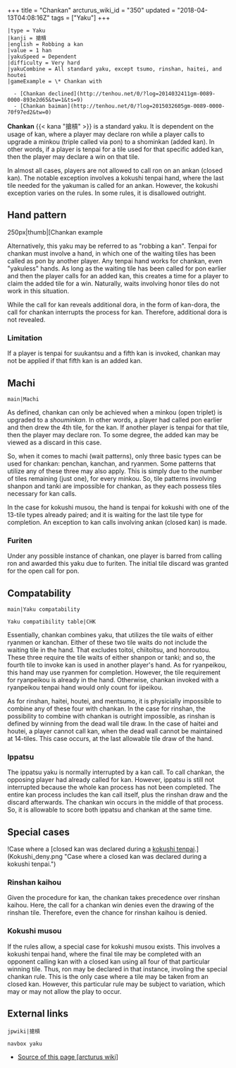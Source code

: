 +++
title = "Chankan"
arcturus_wiki_id = "350"
updated = "2018-04-13T04:08:16Z"
tags = ["Yaku"]
+++

```yaku
|type = Yaku
|kanji = 搶槓
|english = Robbing a kan
|value = 1 han
|yakuSpeed = Dependent
|difficulty = Very hard
|yakuCombine = All standard yaku, except tsumo, rinshan, haitei, and houtei
|gameExample = \* Chankan with

  - [Chankan declined](http://tenhou.net/0/?log=2014032411gm-0089-0000-893e2d65&tw=1&ts=9)
  - [Chankan baiman](http://tenhou.net/0/?log=2015032605gm-0089-0000-70f97ed2&tw=0)

```

**Chankan** {{< kana "搶槓" >}} is a standard yaku. It is dependent on the usage of kan, where a
player may declare ron while a player calls to upgrade a minkou (triple called via pon) to a
shominkan (added kan). In other words, if a player is tenpai for a tile used for that specific added
kan, then the player may declare a win on that tile.

In almost all cases, players are not allowed to call ron on an ankan (closed kan). The notable
exception involves a kokushi tenpai hand, where the last tile needed for the yakuman is called for
an ankan. However, the kokushi exception varies on the rules. In some rules, it is disallowed
outright.

## Hand pattern

250px|thumb|[Chankan example

Alternatively, this yaku may be referred to as "robbing a kan". Tenpai for chankan must involve a
hand, in which one of the waiting tiles has been called as pon by another player. Any tenpai hand
works for chankan, even "yakuless" hands. As long as the waiting tile has been called for pon
earlier and then the player calls for an added kan, this creates a time for a player to claim the
added tile for a win. Naturally, waits involving honor tiles do not work in this situation.

While the call for kan reveals additional dora, in the form of kan-dora, the call for chankan
interrupts the process for kan. Therefore, additional dora is not revealed.

### Limitation

If a player is tenpai for suukantsu and a fifth kan is invoked, chankan may not be applied if that
fifth kan is an added kan.

## Machi

`main|Machi`

As defined, chankan can only be achieved when a minkou (open triplet) is upgraded to a _shouminkan_.
In other words, a player had called pon earlier and then drew the 4th tile, for the kan. If another
player is tenpai for that tile, then the player may declare ron. To some degree, the added kan may
be viewed as a discard in this case.

So, when it comes to machi (wait patterns), only three basic types can be used for chankan: penchan,
kanchan, and ryanmen. Some patterns that utilize any of these three may also apply. This is simply
due to the number of tiles remaining (just one), for every minkou. So, tile patterns involving
shanpon and tanki are impossible for chankan, as they each possess tiles necessary for kan calls.

In the case for kokushi musou, the hand is tenpai for kokushi with one of the 13-tile types already
paired; and it is waiting for the last tile type for completion. An exception to kan calls involving
ankan (closed kan) is made.

### Furiten

Under any possible instance of chankan, one player is barred from calling ron and awarded this yaku
due to furiten. The initial tile discard was granted for the open call for pon.

## Compatability

`main|Yaku compatability`

`Yaku compatibility table|CHK`

Essentially, chankan combines yaku, that utilizes the tile waits of either ryanmen or kanchan.
Either of these two tile waits do not include the waiting tile in the hand. That excludes toitoi,
chiitoitsu, and honroutou. These three require the tile waits of either shanpon or tanki; and so,
the fourth tile to invoke kan is used in another player's hand. As for ryanpeikou, this hand may use
ryanmen for completion. However, the tile requirement for ryanpeikou is already in the hand.
Otherwise, chankan invoked with a ryanpeikou tenpai hand would only count for iipeikou.

As for rinshan, haitei, houtei, and mentsumo, it is physicially impossible to combine any of these
four with chankan. In the case for rinshan, the possibility to combine with chankan is outright
impossible, as rinshan is defined by winning from the dead wall tile draw. In the case of haitei and
houtei, a player cannot call kan, when the dead wall cannot be maintained at 14-tiles. This case
occurs, at the last allowable tile draw of the hand.

### Ippatsu

The ippatsu yaku is normally interrupted by a kan call. To call chankan, the opposing player had
already called for kan. However, ippatsu is still not interrupted because the whole kan process has
not been completed. The entire kan process includes the kan call itself, plus the rinshan draw and
the discard afterwards. The chankan win occurs in the middle of that process. So, it is allowable to
score both ippatsu and chankan at the same time.

## Special cases

!Case where a
[closed kan was declared during a [kokushi tenpai](http://tenhou.net/0/?log=2018041311gm-000b-7447-e286a4e6&tw=2&ts=6).](Kokushi_deny.png "Case where a closed kan was declared during a kokushi tenpai.")

### Rinshan kaihou

Given the procedure for kan, the chankan takes precedence over rinshan kaihou. Here, the call for a
chankan win denies even the drawing of the rinshan tile. Therefore, even the chance for rinshan
kaihou is denied.

### Kokushi musou

If the rules allow, a special case for kokushi musou exists. This involves a kokushi tenpai hand,
where the final tile may be completed with an opponent calling kan with a closed kan using all four
of that particular winning tile. Thus, ron may be declared in that instance, involing the special
chankan rule. This is the only case where a tile may be taken from an closed kan. However, this
particular rule may be subject to variation, which may or may not allow the play to occur.

## External links

`jpwiki|搶槓`

`navbox yaku`

- [Source of this page [arcturus wiki]](http://arcturus.su/wiki/Chankan)
